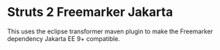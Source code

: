 # Struts 2 Freemarker Jakarta

This uses the eclipse transformer maven plugin to make the Freemarker dependency Jakarta EE 9+ compatible.

